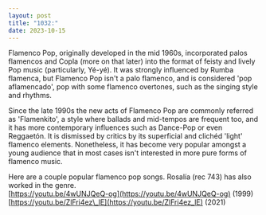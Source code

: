 ```yaml
---
layout: post
title: "1032:"
date: 2023-10-15
---
```


Flamenco Pop, originally developed in the mid 1960s, incorporated palos flamencos and Copla (more on that later) into the format of feisty and lively Pop music (particularly, Yé-yé). It was strongly influenced by Rumba flamenca, but Flamenco Pop isn't a palo flamenco, and is considered 'pop aflamencado', pop with some flamenco overtones, such as the singing style and rhythms.

Since the late 1990s the new acts of Flamenco Pop are commonly referred as 'Flamenkito', a style where ballads and mid-tempos are frequent too, and it has more contemporary influences such as Dance-Pop or even Reggaetón. It is dismissed by critics by its superficial and clichéd 'light' flamenco elements. Nonetheless, it has become very popular amongst a young audience that in most cases isn't interested in more pure forms of flamenco music.

Here are a couple popular flamenco pop songs. Rosalía (rec 743\) has also worked in the genre.  
[https://youtu.be/4wUNJQeQ-og](https://youtu.be/4wUNJQeQ-og) (1999)  
[https://youtu.be/ZlFri4ez\_lE](https://youtu.be/ZlFri4ez_lE) (2021)
